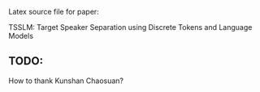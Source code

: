 Latex source file for paper:

TSSLM: Target Speaker Separation using Discrete Tokens and Language Models


## TODO:

How to thank Kunshan Chaosuan?

